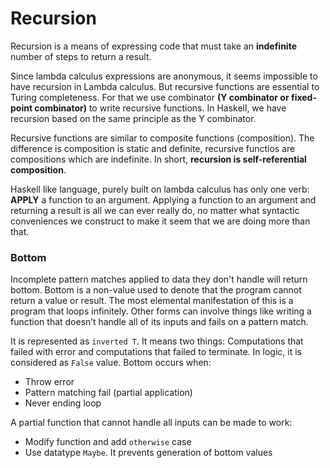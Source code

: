 # Recursion

Recursion is a means of expressing code that must take an **indefinite** number of steps to return a result.

Since lambda calculus expressions are anonymous, it seems impossible to have recursion in Lambda calculus. But recursive functions are essential to Turing completeness. For that we use combinator **(Y combinator or fixed-point combinator)** to write recursive functions. In Haskell, we have recursion based on the same principle as the Y combinator.

Recursive functions are similar to composite functions (composition). The difference is composition is static and definite, recursive functios are compositions which are indefinite. In short, **recursion is self-referential composition**.

Haskell like language, purely built on lambda calculus has only one verb: **APPLY** a function to an argument. Applying a function to an argument and returning a result is all we can ever really do, no matter what syntactic conveniences we construct to make it seem that we are doing more than that.

### Bottom
Incomplete pattern matches applied to data they don't handle will return bottom. Bottom is a non-value used to denote that the program cannot return a value or result. The most elemental manifestation of this is a program that loops infinitely. Other forms can involve things like writing a function that doesn’t handle all of its inputs and fails on a pattern match.

It is represented as `inverted T`. It means two things: Computations that failed with error and computations that failed to terminate. In logic, it is considered as `False` value. Bottom occurs when:
* Throw error
* Pattern matching fail (partial application)
* Never ending loop

A partial function that cannot handle all inputs can be made to work:
* Modify function and add `otherwise` case
* Use datatype `Maybe`. It prevents generation of bottom values